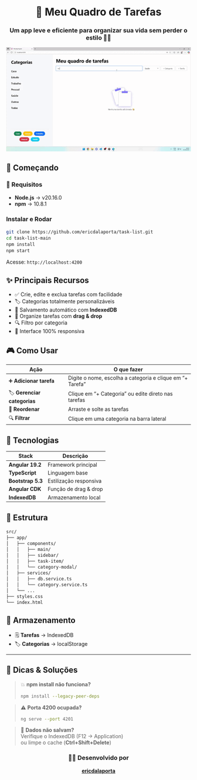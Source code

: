 <div align="center">

# 🧠 Meu Quadro de Tarefas  
### Um app leve e eficiente para organizar sua vida sem perder o estilo 💼✨  

![Demo do Aplicativo](public/gif-task.gif)

</div>

 
## 🚀 Começando

### 🧩 Requisitos
- **Node.js** → v20.16.0  
- **npm** → 10.8.1  

### Instalar e Rodar
```bash
git clone https://github.com/ericdalaporta/task-list.git
cd task-list-main
npm install
npm start
```

Acesse: `http://localhost:4200`

 

## ✨ Principais Recursos

- ✅ Crie, edite e exclua tarefas com facilidade  
- 🏷️ Categorias totalmente personalizáveis  
- 💾 Salvamento automático com **IndexedDB**  
- 🧲 Organize tarefas com **drag & drop**  
- 🔍 Filtro por categoria  
- 📱 Interface 100% responsiva  

 

## 🎮 Como Usar

| Ação | O que fazer |
|------|--------------|
| ➕ **Adicionar tarefa** | Digite o nome, escolha a categoria e clique em “+ Tarefa” |
| 🏷️ **Gerenciar categorias** | Clique em “+ Categoria” ou edite direto nas tarefas |
| 🔄 **Reordenar** | Arraste e solte as tarefas |
| 🔍 **Filtrar** | Clique em uma categoria na barra lateral |

 

## 🧠 Tecnologias

| Stack | Descrição |
|-------|------------|
| **Angular 19.2** | Framework principal |
| **TypeScript** | Linguagem base |
| **Bootstrap 5.3** | Estilização responsiva |
| **Angular CDK** | Função de drag & drop |
| **IndexedDB** | Armazenamento local |


 

## 📁 Estrutura

```
src/
├── app/
│   ├── components/
│   │   ├── main/
│   │   ├── sidebar/
│   │   ├── task-item/
│   │   └── category-modal/
│   ├── services/
│   │   ├── db.service.ts
│   │   └── category.service.ts
│   └── ...
├── styles.css
└── index.html
```

 

## 💾 Armazenamento

- 🗒️ **Tarefas** → IndexedDB  
- 🏷️ **Categorias** → localStorage  

---

## 🧰 Dicas & Soluções

> 💥 **npm install não funciona?**  
> ```bash
> npm install --legacy-peer-deps
> ```

> ⚠️ **Porta 4200 ocupada?**  
> ```bash
> ng serve --port 4201
> ```

> 🧼 **Dados não salvam?**  
> Verifique o IndexedDB (F12 → Application)  
> ou limpe o cache (**Ctrl+Shift+Delete**)

 
<div align="center">

### 👨‍💻 Desenvolvido por  
**[ericdalaporta](https://github.com/ericdalaporta)**  

</div>
